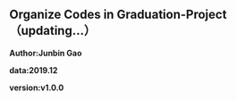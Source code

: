 ## Organize Codes in Graduation-Project（updating...）

**Author:Junbin Gao**  

**data:2019.12**

**version:v1.0.0**



